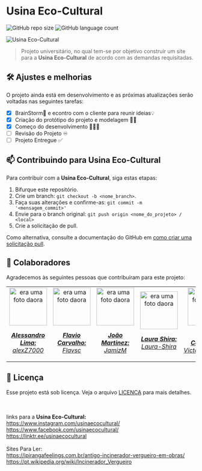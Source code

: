 # Usina Eco-Cultural

![GitHub repo size](https://img.shields.io/github/repo-size/alexZ7000/UsinaEcoCultural?style=for-the-badge)
![GitHub language count](https://img.shields.io/github/languages/count/alexZ7000/UsinaEcoCultural?style=for-the-badge)

<img src="https://github.com/alexZ7000/UsinaEcoCultural/assets/78627928/0ffffa65-ccb1-4942-95f2-9602f81ef48e" alt="Usina Eco-Cultural">

> Projeto universitário, no qual tem-se por objetivo construir um site para a <b>Usina Eco-Cultural</b> de acordo com as demandas requisitadas.

## 🛠️ Ajustes e melhorias 

O projeto ainda está em desenvolvimento e as próximas atualizações serão voltadas nas seguintes tarefas:

- [x] BrainStorm🧠 e econtro com o cliente para reunir ideias💡 
- [x] Criação do protótipo do projeto e modelagem ✍🏼
- [x] Começo do desenvolvimento 👨🏼‍💻
- [ ] Revisão do Projeto ♾️
- [ ] Projeto Entregue ✅

## 📫 Contribuindo para Usina Eco-Cultural

Para contribuir com a <b>Usina Eco-Cultural</b>, siga estas etapas:

1. Bifurque este repositório.
2. Crie um branch: `git checkout -b <nome_branch>`.
3. Faça suas alterações e confirme-as: `git commit -m '<mensagem_commit>'`
4. Envie para o branch original: `git push origin <nome_do_projeto> / <local>`
5. Crie a solicitação de pull.

Como alternativa, consulte a documentação do GitHub em [como criar uma solicitação pull](https://help.github.com/en/github/collaborating-with-issues-and-pull-requests/creating-a-pull-request).

## 🤝 Colaboradores

Agradecemos às seguintes pessoas que contribuíram para este projeto:
<table>
  <tr>
    <td align="center">
      <a href="#">
        <img src="https://avatars.githubusercontent.com/u/78627928?v=4" width="100px;" alt="era uma foto daora"/><br>
        <sub>
          <p><b><i>Alessandro Lima:</i></b> <a href="https://github.com/alexZ7000"><i>alexZ7000</i></a></p>
        </sub>
      </a>
    </td>
    <td align="center">
      <a href="#">
        <img src="https://avatars.githubusercontent.com/u/124106382?v=4" width="100px;" alt="era uma foto daora"/><br>
        <sub>
          <p><b><i>Flavio Carvalho:</i></b> <a href="https://github.com/Flavsc"><i>Flavsc</i></a></p>
        </sub>
      </a>
    </td>
    <td align="center">
      <a href="#">
        <img src="https://avatars.githubusercontent.com/u/133376282?v=4" width="100px;" alt="era uma foto daora"/><br>
        <sub>
          <p><b><i>João Martinez:</i></b> <a href="https://github.com/JamizM"><i>JamizM</i></a></p>
        </sub>
      </a>
    </td>
    <td align="center">
      <a href="#">
        <img src="https://avatars.githubusercontent.com/u/131884837?v=4" width="100px;" alt="era uma foto daora"/><br>
        <sub>
          <p><b><i>Laura Shira:</i></b> <a href="https://github.com/Laura-Shira"><i>Laura-Shira</i></a></p>
        </sub>
      </a>
    </td>
    <td align="center">
      <a href="#">
        <img src="https://avatars.githubusercontent.com/u/133376215?v=4" width="100px;" alt="era uma foto daora"/><br>
        <sub>
          <p><b><i>Victor Codinhoto:</i></b> <a href="https://github.com/VictorCodinhoto"><i>VictorCodinhoto</i></a></p>
        </sub>
      </a>
    </td>
    <td align="center">
      <a href="#">
        <img src="https://avatars.githubusercontent.com/u/126502239?v=4" width="100px;" alt="era uma foto daora"/><br>
        <sub>
          <p><b><i>Matheus Chinen:</i></b> <a href="https://github.com/Matz34231"><i>Matz34231</i></a></p>
        </sub>
      </a>
    </td>
  </tr>
</table>

## 📝 Licença

Esse projeto está sob licença. Veja o arquivo [LICENÇA](LICENSE.md) para mais detalhes.

<br><br>
links para a <b>Usina Eco-Cultural:</b><br>
https://www.instagram.com/usinaecocultural/<br>
https://www.facebook.com/usinaecocultural/<br>
https://linktr.ee/usinaecocultural
<br><br>
Sites Para Ler:<br>
https://ipirangafeelings.com.br/antigo-incinerador-vergueiro-em-obras/ <br>
https://pt.wikipedia.org/wiki/Incinerador_Vergueiro
